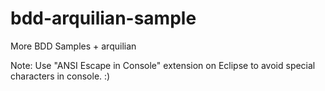 # bdd-arquilian-sample
More BDD Samples + arquilian

Note: Use "ANSI Escape in Console" extension on Eclipse to avoid special characters in console. :)